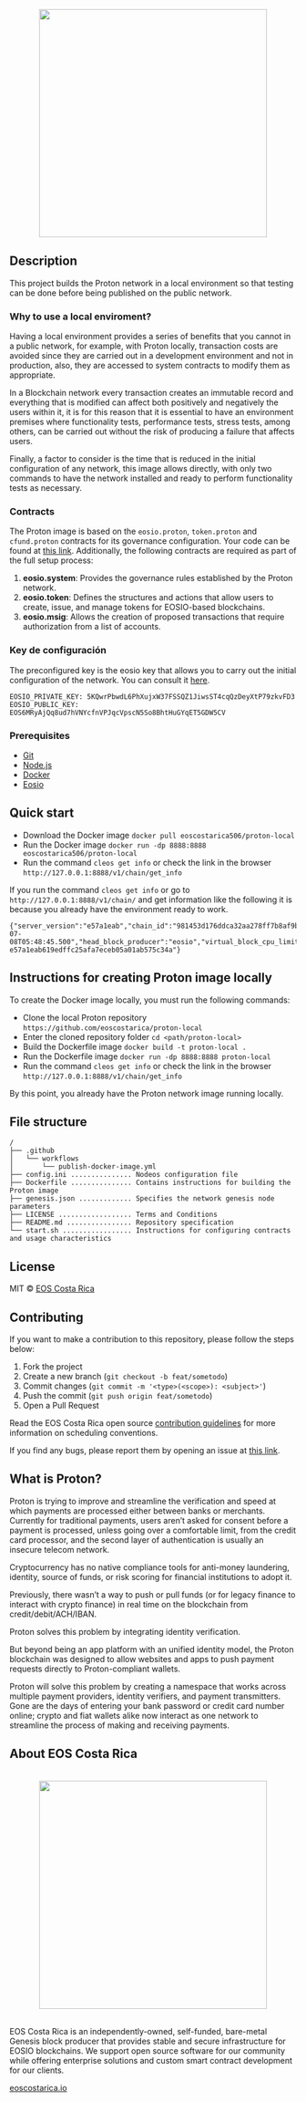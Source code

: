 <p align="center">
	<a href="https://eosio.lacchain.net">
		<img src="https://raw.githubusercontent.com/eoscostarica/proton-affiliate/main/docs/img/proton-xpr-logo.png"
		width="400px" >
	</a>
</p>

## Description
This project builds the Proton network in a local environment so that testing can be done before being published on the public network.

### Why to use a local enviroment?
Having a local environment provides a series of benefits that you cannot in a public network, for example, with Proton locally, transaction costs are avoided since they are carried out in a development environment and not in production, also, they are accessed to system contracts to modify them as appropriate.

In a Blockchain network every transaction creates an immutable record and everything that is modified can affect both positively and negatively the users within it, it is for this reason that it is essential to have an environment premises where functionality tests, performance tests, stress tests, among others, can be carried out without the risk of producing a failure that affects users.

Finally, a factor to consider is the time that is reduced in the initial configuration of any network, this image allows directly, with only two commands to have the network installed and ready to perform functionality tests as necessary.

### Contracts
The Proton image is based on the `eosio.proton`, `token.proton` and `cfund.proton` contracts for its governance configuration. Your code can be found at [this link](https://github.com/ProtonProtocol/proton.contracts/tree/master/contracts). Additionally, the following contracts are required as part of the full setup process:
1. **eosio.system**: Provides the governance rules established by the Proton network.
2. **eosio.token**: Defines the structures and actions that allow users to create, issue, and manage tokens for EOSIO-based blockchains.
3. **eosio.msig**: Allows the creation of proposed transactions that require authorization from a list of accounts.

### Key de configuración
The preconfigured key is the eosio key that allows you to carry out the initial configuration of the network. You can consult it [here](https://github.com/eoscostarica/proton-local/blob/main/Dockerfile#L38).
```
EOSIO_PRIVATE_KEY: 5KQwrPbwdL6PhXujxW37FSSQZ1JiwsST4cqQzDeyXtP79zkvFD3
EOSIO_PUBLIC_KEY:  EOS6MRyAjQq8ud7hVNYcfnVPJqcVpscN5So8BhtHuGYqET5GDW5CV
```

### Prerequisites
- [Git](https://git-scm.com/)
- [Node.js](https://nodejs.org/en/)
- [Docker](https://www.docker.com/)
- [Eosio](https://developers.eos.io/welcome/latest/getting-started-guide/local-development-environment/index)

## Quick start
- Download the Docker image `docker pull eoscostarica506/proton-local`
- Run the Docker image `docker run -dp 8888:8888 eoscostarica506/proton-local`
- Run the command `cleos get info` or check the link in the browser `http://127.0.0.1:8888/v1/chain/get_info`

If you run the command `cleos get info` or go to` http://127.0.0.1:8888/v1/chain/` and get information like the following it is because you already have the environment ready to work.

```
{"server_version":"e57a1eab","chain_id":"981453d176ddca32aa278ff7b8af9bf4632de00ab49db273db03115705d90c5a","head_block_num":66,"last_irreversible_block_num":65,"last_irreversible_block_id":"00000041fcc36403c71cebfc95810f610412b474f60735639fcaa2d241fe5ffa","head_block_id":"00000042a08478812c642d311f5ff22b9212559eeb9ee1042925742d8b46dd7f","head_block_time":"2021-07-08T05:48:45.500","head_block_producer":"eosio","virtual_block_cpu_limit":213407,"virtual_block_net_limit":1118998,"block_cpu_limit":199900,"block_net_limit":1048576,"server_version_string":"v2.0.12","fork_db_head_block_num":66,"fork_db_head_block_id":"00000042a08478812c642d311f5ff22b9212559eeb9ee1042925742d8b46dd7f","server_full_version_string":"v2.0.12-e57a1eab619edffc25afa7eceb05a01ab575c34a"}
```

## Instructions for creating Proton image locally
To create the Docker image locally, you must run the following commands:
- Clone the local Proton repository `https://github.com/eoscostarica/proton-local`
- Enter the cloned repository folder `cd <path/proton-local>`
- Build the Dockerfile image `docker build -t proton-local .`
- Run the Dockerfile image `docker run -dp 8888:8888 proton-local`
- Run the command `cleos get info` or check the link in the browser `http://127.0.0.1:8888/v1/chain/get_info`

By this point, you already have the Proton network image running locally.

## File structure
```text title="./lacchain-eosio-local"
/
├── .github
│   └── workflows
│       └── publish-docker-image.yml
├── config.ini ............... Nodeos configuration file
├── Dockerfile ............... Contains instructions for building the Proton image
├── genesis.json ............. Specifies the network genesis node parameters
├── LICENSE .................. Terms and Conditions
├── README.md ................ Repository specification
└── start.sh ................. Instructions for configuring contracts and usage characteristics
```

## License
MIT © [EOS Costa Rica](https://eoscostarica.io/)

## Contributing
If you want to make a contribution to this repository, please follow the steps below:

1. Fork the project
2. Create a new branch (`git checkout -b feat/sometodo`)
3. Commit changes (`git commit -m '<type>(<scope>): <subject>'`)
4. Push the commit (`git push origin feat/sometodo`)
5. Open a Pull Request

Read the EOS Costa Rica open source [contribution guidelines](https://guide.eoscostarica.io/docs/open-source-guidelines/) for more information on scheduling conventions.

If you find any bugs, please report them by opening an issue at [this link](https://github.com/eoscostarica/proton-local/issues).


## What is Proton?
Proton is trying to improve and streamline the verification and speed at which payments are processed either between banks or merchants. Currently for traditional payments, users aren’t asked for consent before a payment is processed, unless going over a comfortable limit, from the credit card processor, and the second layer of authentication is usually an insecure telecom network.

Cryptocurrency has no native compliance tools for anti-money laundering, identity, source of funds, or risk scoring for financial institutions to adopt it.

Previously, there wasn’t a way to push or pull funds (or for legacy finance to interact with crypto finance) in real time on the blockchain from credit/debit/ACH/IBAN.

Proton solves this problem by integrating identity verification.

But beyond being an app platform with an unified identity model, the Proton blockchain was designed to allow websites and apps to push payment requests directly to Proton-compliant wallets.

Proton will solve this problem by creating a namespace that works across multiple payment providers, identity verifiers, and payment transmitters. Gone are the days of entering your bank password or credit card number online; crypto and fiat wallets alike now interact as one network to streamline the process of making and receiving payments.

## About EOS Costa Rica
<br>
<center>
<img src="https://raw.githubusercontent.com/eoscostarica/design-assets/master/logos/eosCR/fullColor-horizontal-transparent-white.png" width="400" >
</center>
<br>

EOS Costa Rica is an independently-owned, self-funded, bare-metal Genesis block producer that provides stable and secure infrastructure for EOSIO blockchains. We support open source software for our community while offering enterprise solutions and custom smart contract development for our clients.

[eoscostarica.io](https://eoscostarica.io/)